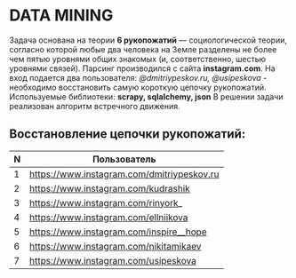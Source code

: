 # DATA MINING

Задача основана на теории __6 рукопожатий__ — социологической теории, согласно которой любые два человека на Земле разделены не более чем пятью уровнями общих знакомых (и, соответственно, шестью уровнями связей).
Парсинг производился с сайта **instagram.com**. На вход подается два пользователя: *@dmitriypeskov.ru, @usipeskova* - необходимо восстановить самую короткую цепочку рукопожатий.
Используемые библиотеки: __scrapy, sqlalchemy, json__
В решении задачи реализован алгоритм встречного движения.

## Восстановление цепочки рукопожатий:
|N|Пользователь
|------|-------------------|
1| https://www.instagram.com/dmitriypeskov.ru
2| https://www.instagram.com/kudrashik
3| https://www.instagram.com/rinyork_
4| https://www.instagram.com/ellniikova
5| https://www.instagram.com/inspire__hope
6| https://www.instagram.com/nikitamikaev
7| https://www.instagram.com/usipeskova